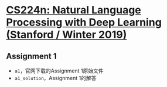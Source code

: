 # [CS224n: Natural Language Processing with Deep Learning (Stanford / Winter 2019)](http://web.stanford.edu/class/cs224n/)

## Assignment 1
* `a1`，官网下载的Assignment 1原始文件
* `a1_solution`，Assignment 1的解答
